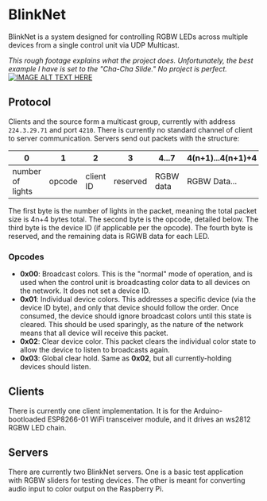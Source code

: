# BlinkNet
BlinkNet is a system designed for controlling RGBW LEDs across multiple devices from a single control unit via UDP Multicast.

_This rough footage explains what the project does. Unfortunately, the best example I have is set to the "Cha-Cha Slide." No project is perfect._
[![IMAGE ALT TEXT HERE](https://img.youtube.com/vi/tLIPRsWJwsU/0.jpg)](https://www.youtube.com/watch?v=tLIPRsWJwsU)

## Protocol
Clients and the source form a multicast group, currently with address `224.3.29.71` and port `4210`. There is currently no standard channel of client to server communication. Servers send out packets with the structure:

|                0 |      1 |         2 |        3 |     4...7 | 4(n+1)...4(n+1)+4 |
|------------------|--------|-----------|----------|-----------|-------------------|
| number of lights | opcode | client ID | reserved | RGBW data |      RGBW Data... |

The first byte is the number of lights in the packet, meaning the total packet size is 4n+4 bytes total. The second byte is the opcode, detailed below. The third byte is the device ID (if applicable per the opcode). The fourth byte is reserved, and the remaining data is RGWB data for each LED.

### Opcodes
- **0x00**: Broadcast colors. This is the "normal" mode of operation, and is used when the control unit is broadcasting color data to all devices on the network. It does not set a device ID.
- **0x01**: Individual device colors. This addresses a specific device (via the device ID byte), and only that device should follow the order. Once consumed, the device should ignore broadcast colors until this state is cleared. This should be used sparingly, as the nature of the network means that all device will receive this packet.
- **0x02**: Clear device color. This packet clears the individual color state to allow the device to listen to broadcasts again.
- **0x03**: Global clear hold. Same as **0x02**, but all currently-holding devices should listen.

## Clients
There is currently one client implementation. It is for the Arduino-bootloaded ESP8266-01 WiFi transceiver module, and it drives an ws2812 RGBW LED chain.

## Servers
There are currently two BlinkNet servers. One is a basic test application with RGBW sliders for testing devices. The other is meant for converting audio input to color output on the Raspberry Pi.
